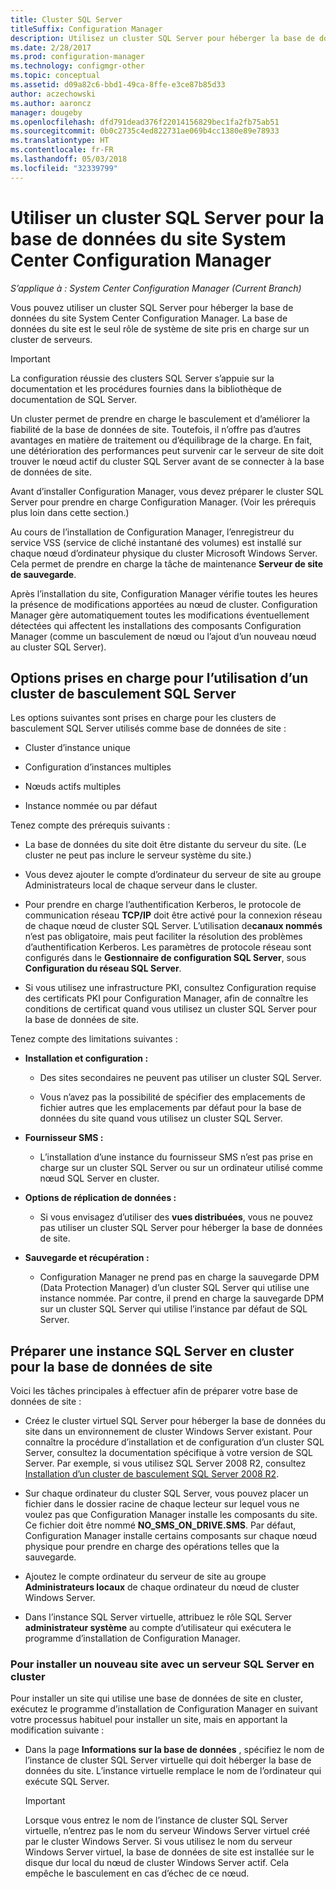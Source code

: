```yaml
---
title: Cluster SQL Server
titleSuffix: Configuration Manager
description: Utilisez un cluster SQL Server pour héberger la base de données du site System Center Configuration Manager. Inclut des informations sur les options prises en charge.
ms.date: 2/28/2017
ms.prod: configuration-manager
ms.technology: configmgr-other
ms.topic: conceptual
ms.assetid: d09a82c6-bbd1-49ca-8ffe-e3ce87b85d33
author: aczechowski
ms.author: aaroncz
manager: dougeby
ms.openlocfilehash: dfd791dead376f22014156829bec1fa2fb75ab51
ms.sourcegitcommit: 0b0c2735c4ed822731ae069b4cc1380e89e78933
ms.translationtype: HT
ms.contentlocale: fr-FR
ms.lasthandoff: 05/03/2018
ms.locfileid: "32339799"
---
```

# <a name="use-a-sql-server-cluster-for-the-system-center-configuration-manager-site-database"></a>Utiliser un cluster SQL Server pour la base de données du site System Center Configuration Manager

*S’applique à : System Center Configuration Manager (Current Branch)*


 Vous pouvez utiliser un cluster SQL Server pour héberger la base de données du site System Center Configuration Manager. La base de données du site est le seul rôle de système de site pris en charge sur un cluster de serveurs.  

> [!IMPORTANT]  
>  La configuration réussie des clusters SQL Server s’appuie sur la documentation et les procédures fournies dans la bibliothèque de documentation de SQL Server.  

 Un cluster permet de prendre en charge le basculement et d’améliorer la fiabilité de la base de données de site. Toutefois, il n’offre pas d’autres avantages en matière de traitement ou d’équilibrage de la charge. En fait, une détérioration des performances peut survenir car le serveur de site doit trouver le nœud actif du cluster SQL Server avant de se connecter à la base de données de site.  

 Avant d’installer Configuration Manager, vous devez préparer le cluster SQL Server pour prendre en charge Configuration Manager. (Voir les prérequis plus loin dans cette section.)  

 Au cours de l’installation de Configuration Manager, l’enregistreur du service VSS (service de cliché instantané des volumes) est installé sur chaque nœud d’ordinateur physique du cluster Microsoft Windows Server. Cela permet de prendre en charge la tâche de maintenance **Serveur de site de sauvegarde**.  

 Après l’installation du site, Configuration Manager vérifie toutes les heures la présence de modifications apportées au nœud de cluster. Configuration Manager gère automatiquement toutes les modifications éventuellement détectées qui affectent les installations des composants Configuration Manager (comme un basculement de nœud ou l’ajout d’un nouveau nœud au cluster SQL Server).  

## <a name="supported-options-for-using-a-sql-server-failover-cluster"></a>Options prises en charge pour l’utilisation d’un cluster de basculement SQL Server

Les options suivantes sont prises en charge pour les clusters de basculement SQL Server utilisés comme base de données de site :

-   Cluster d’instance unique  

-   Configuration d’instances multiples  

-   Nœuds actifs multiples  

-   Instance nommée ou par défaut  

Tenez compte des prérequis suivants :  

-   La base de données du site doit être distante du serveur du site. (Le cluster ne peut pas inclure le serveur système du site.)  

-   Vous devez ajouter le compte d’ordinateur du serveur de site au groupe Administrateurs local de chaque serveur dans le cluster.  

-   Pour prendre en charge l’authentification Kerberos, le protocole de communication réseau **TCP/IP** doit être activé pour la connexion réseau de chaque nœud de cluster SQL Server. L’utilisation de**canaux nommés** n’est pas obligatoire, mais peut faciliter la résolution des problèmes d’authentification Kerberos. Les paramètres de protocole réseau sont configurés dans le **Gestionnaire de configuration SQL Server**, sous **Configuration du réseau SQL Server**.  

-   Si vous utilisez une infrastructure PKI, consultez Configuration requise des certificats PKI pour Configuration Manager, afin de connaître les conditions de certificat quand vous utilisez un cluster SQL Server pour la base de données de site.  

Tenez compte des limitations suivantes :  

-   **Installation et configuration :**  

    -   Des sites secondaires ne peuvent pas utiliser un cluster SQL Server.  

    -   Vous n’avez pas la possibilité de spécifier des emplacements de fichier autres que les emplacements par défaut pour la base de données du site quand vous utilisez un cluster SQL Server.  

-   **Fournisseur SMS :**  

    -   L’installation d’une instance du fournisseur SMS n’est pas prise en charge sur un cluster SQL Server ou sur un ordinateur utilisé comme nœud SQL Server en cluster.  

-   **Options de réplication de données :**  

    -   Si vous envisagez d’utiliser des **vues distribuées**, vous ne pouvez pas utiliser un cluster SQL Server pour héberger la base de données de site.  

-   **Sauvegarde et récupération :**  

    -   Configuration Manager ne prend pas en charge la sauvegarde DPM (Data Protection Manager) d’un cluster SQL Server qui utilise une instance nommée. Par contre, il prend en charge la sauvegarde DPM sur un cluster SQL Server qui utilise l’instance par défaut de SQL Server.  

## <a name="prepare-a-clustered-sql-server-instance-for-the-site-database"></a>Préparer une instance SQL Server en cluster pour la base de données de site  

Voici les tâches principales à effectuer afin de préparer votre base de données de site :

-   Créez le cluster virtuel SQL Server pour héberger la base de données du site dans un environnement de cluster Windows Server existant. Pour connaître la procédure d’installation et de configuration d’un cluster SQL Server, consultez la documentation spécifique à votre version de SQL Server. Par exemple, si vous utilisez SQL Server 2008 R2, consultez [Installation d’un cluster de basculement SQL Server 2008 R2](http://go.microsoft.com/fwlink/p/?LinkId=240231).  

-   Sur chaque ordinateur du cluster SQL Server, vous pouvez placer un fichier dans le dossier racine de chaque lecteur sur lequel vous ne voulez pas que Configuration Manager installe les composants du site. Ce fichier doit être nommé **NO_SMS_ON_DRIVE.SMS**. Par défaut, Configuration Manager installe certains composants sur chaque nœud physique pour prendre en charge des opérations telles que la sauvegarde.  

-   Ajoutez le compte ordinateur du serveur de site au groupe **Administrateurs locaux** de chaque ordinateur du nœud de cluster Windows Server.  

-   Dans l’instance SQL Server virtuelle, attribuez le rôle SQL Server **administrateur système** au compte d’utilisateur qui exécutera le programme d’installation de Configuration Manager.  

### <a name="to-install-a-new-site-using-a-clustered-sql-server"></a>Pour installer un nouveau site avec un serveur SQL Server en cluster  
 Pour installer un site qui utilise une base de données de site en cluster, exécutez le programme d’installation de Configuration Manager en suivant votre processus habituel pour installer un site, mais en apportant la modification suivante :  

-   Dans la page **Informations sur la base de données** , spécifiez le nom de l’instance de cluster SQL Server virtuelle qui doit héberger la base de données du site. L’instance virtuelle remplace le nom de l’ordinateur qui exécute SQL Server.  

    > [!IMPORTANT]  
    >  Lorsque vous entrez le nom de l’instance de cluster SQL Server virtuelle, n’entrez pas le nom du serveur Windows Server virtuel créé par le cluster Windows Server. Si vous utilisez le nom du serveur Windows Server virtuel, la base de données de site est installée sur le disque dur local du nœud de cluster Windows Server actif. Cela empêche le basculement en cas d’échec de ce nœud.  
